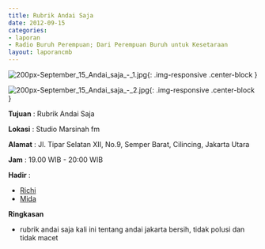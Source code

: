 ```yaml
---
title: Rubrik Andai Saja 
date: 2012-09-15
categories:
- laporan
- Radio Buruh Perempuan; Dari Perempuan Buruh untuk Kesetaraan
layout: laporancmb
---
```



![200px-September_15_Andai_saja_-_1.jpg](/uploads/200px-September_15_Andai_saja_-_1.jpg){: .img-responsive .center-block }

![200px-September_15_Andai_saja_-_2.jpg](/uploads/200px-September_15_Andai_saja_-_2.jpg){: .img-responsive .center-block }


**Tujuan** : Rubrik Andai Saja 

**Lokasi** : Studio Marsinah fm 

**Alamat** : Jl. Tipar Selatan XII, No.9, Semper Barat, Cilincing, Jakarta Utara 

**Jam** : 19.00 WIB - 20:00 WIB 

**Hadir** :
* [Richi](http://wiki.ciptamedia.org/wiki/Richi)
* [Mida](http://wiki.ciptamedia.org/wiki/Mida)

**Ringkasan**  
* rubrik andai saja kali ini tentang andai jakarta bersih, tidak polusi dan tidak macet
